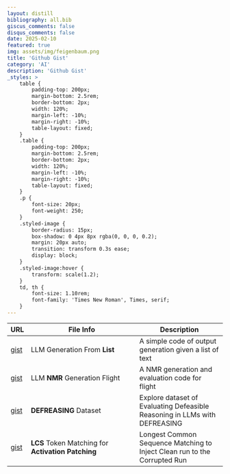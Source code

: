 ```yaml
---
layout: distill
bibliography: all.bib
giscus_comments: false
disqus_comments: false
date: 2025-02-10
featured: true
img: assets/img/feigenbaum.png
title: 'Github Gist'
category: 'AI'
description: 'Github Gist'
_styles: >
    table {
        padding-top: 200px;
        margin-bottom: 2.5rem;
        border-bottom: 2px;
        width: 120%;
        margin-left: -10%;
        margin-right: -10%;
        table-layout: fixed;
    }
    .table {
        padding-top: 200px;
        margin-bottom: 2.5rem;
        border-bottom: 2px;
        width: 120%;
        margin-left: -10%;
        margin-right: -10%;
        table-layout: fixed;
    }
    .p {
        font-size: 20px;
        font-weight: 250;
    }
    .styled-image {
        border-radius: 15px;
        box-shadow: 0 4px 8px rgba(0, 0, 0, 0.2);
        margin: 20px auto;
        transition: transform 0.3s ease;
        display: block;
    }
    .styled-image:hover {
        transform: scale(1.2);
    }
    td, th {
        font-size: 1.10rem;
        font-family: 'Times New Roman', Times, serif;
    }
---
```



<table>
  <thead>
    <tr>
      <th style="width: 5%;">URL</th>
      <th style="width: 50%;">File Info </th>
      <th style="width: 40%;">Description</th>
    </tr>
  </thead>
  <tbody>
    <tr>
      <td><a href="https://gist.github.com/fxnnxc/0f6ba72fbcf4352c83e43f4fad065779">gist</a></td>
      <td>LLM Generation From <strong>List</strong></td>
      <td>A simple code of output generation given a list of text</td>
    </tr>
    <tr>
      <td><a href="https://gist.github.com/fxnnxc/f57ec07fe38b6f0ae961855fdd0cbc0f">gist</a></td>
      <td>LLM <strong>NMR</strong> Generation Flight</td>
      <td>A NMR generation and evaluation code for flight</td>
    </tr>
    <tr>
      <td><a href="https://gist.github.com/fxnnxc/b6dcd027cbb1db5ac904074f89ffafbe">gist</a></td>
      <td><strong>DEFREASING</strong> Dataset</td>
      <td>Explore dataset of Evaluating Defeasible Reasoning in LLMs with DEFREASING</td>
    </tr>
    <tr>
      <td><a href="https://gist.github.com/fxnnxc/73b2c6558a46c7445ff7fbadb6583a14">gist</a></td>
      <td><strong>LCS</strong> Token Matching for <strong>Activation Patching</strong></td>
      <td>Longest Common Sequence Matching to Inject Clean run to the Corrupted Run</td>
    </tr>
  </tbody>
</table> 